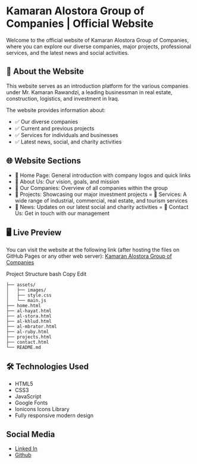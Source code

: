 # Kamaran Alostora Group of Companies | Official Website
Welcome to the official website of Kamaran Alostora Group of Companies, where you can explore our diverse companies, major projects, professional services, and the latest news and social activities.

## 🏢 About the Website
This website serves as an introduction platform for the various companies under Mr. Kamaran Rawandzi, a leading businessman in real estate, construction, logistics, and investment in Iraq.

The website provides information about:

- ✅ Our diverse companies
- ✅ Current and previous projects
- ✅ Services for individuals and businesses
- ✅ Latest news, social, and charity activities

## 🌐 Website Sections
- 🔹 Home Page: General introduction with company logos and quick links
- 🔹 About Us: Our vision, goals, and mission
- 🔹 Our Companies: Overview of all companies within the group
- 🔹 Projects: Showcasing our major investment projects
= 🔹 Services: A wide range of industrial, commercial, real estate, and tourism services
- 🔹 News: Updates on our latest social and charity activities
= 🔹 Contact Us: Get in touch with our management

## 🖥️ Live Preview
You can visit the website at the following link (after hosting the files on GitHub Pages or any other web server):
[Kamaran Alostora Group of Companies](http://kamaranostora.com/?fbclid=PAZXh0bgNhZW0CMTEAAad6mshs1FmC4ew5Sdb7ajezK-GDkqSngQXMhTkCxMoqXfJhe7Juq5DfPMtjqg_aem_0PyhNtpTQLxr75weKbwKHw)


Project Structure
bash
Copy
Edit
```project-root/
├── assets/
│   ├── images/        
│   ├── style.css       
│   └── main.js         
├── home.html           
├── al-hayat.html       
├── al-stora.html       
├── al-khlud.html       
├── al-mbrator.html     
├── al-ruby.html        
├── projects.html       
├── contact.html        
└── README.md
``` 

## 🛠️ Technologies Used
- HTML5
- CSS3
- JavaScript
- Google Fonts
- Ionicons Icons Library
- Fully responsive modern design


## Social Media
- [Linked In](https://www.linkedin.com/in/eyad-qasim-2a96b624b/)
- [Github](https://github.com/eyad6789)




